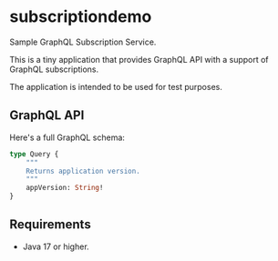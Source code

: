 # subscriptiondemo
Sample GraphQL Subscription Service.

This is a tiny application that provides GraphQL API with a support of GraphQL subscriptions.

The application is intended to be used for test purposes.

## GraphQL API

Here's a full GraphQL schema:

```graphql
type Query {
    """
    Returns application version.
    """
    appVersion: String!
}
```

## Requirements

* Java 17 or higher.